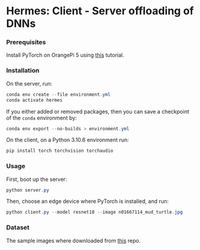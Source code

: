 # Hermes: Client - Server offloading of DNNs


### Prerequisites

Install PyTorch on OrangePi 5 using [this](https://pytorch.org/tutorials/intermediate/realtime_rpi.html) tutorial.

### Installation 

On the server, run:

```powershell
conda env create --file environment.yml
conda activate hermes
```

If you either added or removed packages, then you can save a checkpoint of the `conda` environment by:

```powershell
conda env export --no-builds > environment.yml
```

On the client, on a Python 3.10.6 environment run:
```powershell
pip install torch torchvision torchaudio
```

### Usage

First, boot up the server:
```powershell
python server.py
```

Then, choose an edge device where PyTorch is installed, and run:
```powershell
python client.py --model resnet18 --image n01667114_mud_turtle.jpg
```

### Dataset

The sample images where downloaded from [this](https://github.com/EliSchwartz/imagenet-sample-images) repo.
